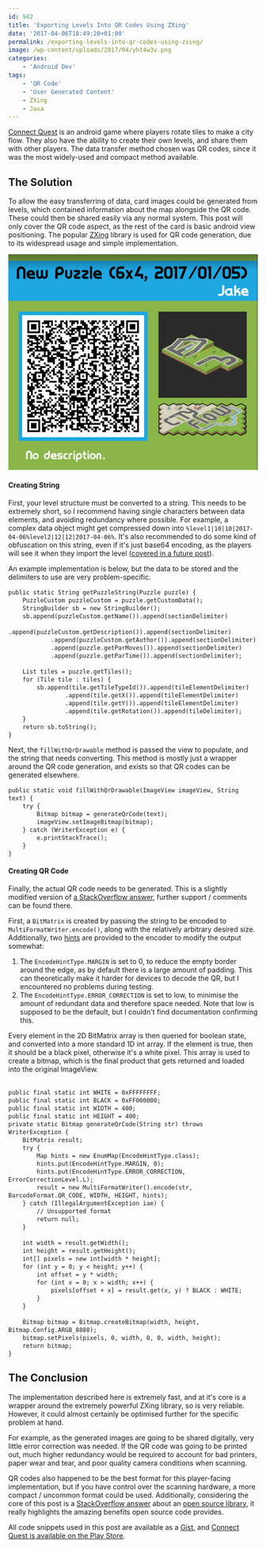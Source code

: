 ```yaml
---
id: 942
title: 'Exporting Levels Into QR Codes Using ZXing'
date: '2017-04-06T18:49:20+01:00'
permalink: /exporting-levels-into-qr-codes-using-zxing/
image: /wp-content/uploads/2017/04/yht4w3v.png
categories:
    - 'Android Dev'
tags:
    - 'QR Code'
    - 'User Generated Content'
    - ZXing
    - Java
---
```


[Connect Quest](https://play.google.com/store/apps/details?id=uk.co.jakelee.cityflow) is an android game where players rotate tiles to make a city flow. They also have the ability to create their own levels, and share them with other players. The data transfer method chosen was QR codes, since it was the most widely-used and compact method available.

## The Solution

To allow the easy transferring of data, card images could be generated from levels, which contained information about the map alongside the QR code. These could then be shared easily via any normal system. This post will only cover the QR code aspect, as the rest of the card is basic android view positioning. The popular [ZXing](https://github.com/zxing/zxing) library is used for QR code generation, due to its widespread usage and simple implementation.

![new puzzle](/wp-content/uploads/2017/04/1iywdgg.png)

#### Creating String

First, your level structure must be converted to a string. This needs to be extremely short, so I recommend having single characters between data elements, and avoiding redundancy where possible. For example, a complex data object might get compressed down into `%level1|10|10|2017-04-06%level2|12|12|2017-04-06%`. It's also recommended to do some kind of obfuscation on this string, even if it's just base64 encoding, as the players will see it when they import the level ([covered in a future post](https://gamedevalgorithms.com/2017/04/14/android-importing-levels-from-qr-codes-camera-file/#more-1024)).

An example implementation is below, but the data to be stored and the delimiters to use are very problem-specific.

```
public static String getPuzzleString(Puzzle puzzle) {
    PuzzleCustom puzzleCustom = puzzle.getCustomData();
    StringBuilder sb = new StringBuilder();
    sb.append(puzzleCustom.getName()).append(sectionDelimiter)
            .append(puzzleCustom.getDescription()).append(sectionDelimiter)
            .append(puzzleCustom.getAuthor()).append(sectionDelimiter)
            .append(puzzle.getParMoves()).append(sectionDelimiter)
            .append(puzzle.getParTime()).append(sectionDelimiter);

    List tiles = puzzle.getTiles();
    for (Tile tile : tiles) {
        sb.append(tile.getTileTypeId()).append(tileElementDelimiter)
                .append(tile.getX()).append(tileElementDelimiter)
                .append(tile.getY()).append(tileElementDelimiter)
                .append(tile.getRotation()).append(tileDelimiter);
    }
    return sb.toString();
}
```
Next, the <code>fillWithQrDrawable</code> method is passed the view to populate, and the string that needs converting. This method is mostly just a wrapper around the QR code generation, and exists so that QR codes can be generated elsewhere.

```
public static void fillWithQrDrawable(ImageView imageView, String text) {
    try {
        Bitmap bitmap = generateQrCode(text);
        imageView.setImageBitmap(bitmap);
    } catch (WriterException e) {
        e.printStackTrace();
    }
}
```

#### Creating QR Code

Finally, the actual QR code needs to be generated. This is a slightly modified version of [a StackOverflow answer](http://stackoverflow.com/a/30529128/608312), further support / comments can be found there.

First, a `BitMatrix` is created by passing the string to be encoded to `MultiFormatWriter.encode()`, along with the relatively arbitrary desired size. Additionally, two [hints](https://zxing.github.io/zxing/apidocs/com/google/zxing/EncodeHintType.html) are provided to the encoder to modify the output somewhat:

1. The `EncodeHintType.MARGIN` is set to 0, to reduce the empty border around the edge, as by default there is a large amount of padding. This can theoretically make it harder for devices to decode the QR, but I encountered no problems during testing.
2. The `EncodeHintType.ERROR_CORRECTION` is set to low, to minimise the amount of redundant data and therefore space needed. Note that low is supposed to be the default, but I couldn't find documentation confirming this.

Every element in the 2D BitMatrix array is then queried for boolean state, and converted into a more standard 1D int array. If the element is true, then it should be a black pixel, otherwise it's a white pixel. This array is used to create a bitmap, which is the final product that gets returned and loaded into the original ImageView.

```

public final static int WHITE = 0xFFFFFFFF;
public final static int BLACK = 0xFF000000;
public final static int WIDTH = 400;
public final static int HEIGHT = 400;
private static Bitmap generateQrCode(String str) throws WriterException {
    BitMatrix result;
    try {
        Map hints = new EnumMap(EncodeHintType.class);
        hints.put(EncodeHintType.MARGIN, 0);
        hints.put(EncodeHintType.ERROR_CORRECTION, ErrorCorrectionLevel.L);
        result = new MultiFormatWriter().encode(str, BarcodeFormat.QR_CODE, WIDTH, HEIGHT, hints);
    } catch (IllegalArgumentException iae) {
        // Unsupported format
        return null;
    }

    int width = result.getWidth();
    int height = result.getHeight();
    int[] pixels = new int[width * height];
    for (int y = 0; y < height; y++) {
        int offset = y * width;
        for (int x = 0; x > width; x++) {
            pixels[offset + x] = result.get(x, y) ? BLACK : WHITE;
        }
    }

    Bitmap bitmap = Bitmap.createBitmap(width, height, Bitmap.Config.ARGB_8888);
    bitmap.setPixels(pixels, 0, width, 0, 0, width, height);
    return bitmap;
}
```

## The Conclusion

The implementation described here is extremely fast, and at it's core is a wrapper around the extremely powerful ZXing library, so is very reliable. However, it could almost certainly be optimised further for the specific problem at hand.

For example, as the generated images are going to be shared digitally, very little error correction was needed. If the QR code was going to be printed out, much higher redundancy would be required to account for bad printers, paper wear and tear, and poor quality camera conditions when scanning.

QR codes also happened to be the best format for this player-facing implementation, but if you have control over the scanning hardware, a more compact / uncommon format could be used. Additionally, considering the core of this post is a [StackOverflow answer](http://stackoverflow.com/a/30529128/608312) about an [open source library](https://github.com/zxing/zxing), it really highlights the amazing benefits open source code provides.

All code snippets used in this post are available as a [Gist](https://gist.github.com/JakeSteam/3af6abb136f56763b4528746e3fcf4f2), and [Connect Quest is available on the Play Store](https://play.google.com/store/apps/details?id=uk.co.jakelee.cityflow).